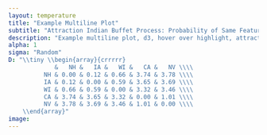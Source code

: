 ```yaml
---
layout: temperature
title: "Example Multiline Plot"
subtitle: "Attraction Indian Buffet Process: Probability of Same Feature Vector vs. Temperature (USArrest, R data)"
description: "Example multiline plot, d3, hover over highlight, attraction Indian buffet process"
alpha: 1
sigma: "Random"
D: "\\tiny \\begin{array}{crrrrr}
             &   NH &   IA &   WI &   CA &   NV \\\\
          NH & 0.00 & 0.12 & 0.66 & 3.74 & 3.78 \\\\
          IA & 0.12 & 0.00 & 0.59 & 3.65 & 3.69 \\\\
          WI & 0.66 & 0.59 & 0.00 & 3.32 & 3.46 \\\\
          CA & 3.74 & 3.65 & 3.32 & 0.00 & 1.01 \\\\
          NV & 3.78 & 3.69 & 3.46 & 1.01 & 0.00 \\\\
    \\end{array}"
image:
---
```


<!-- Javascript: -->
<script type="text/javascript">
  multiline("/assets/demoDat.tsv","tau","#multilinePlot");
</script>
